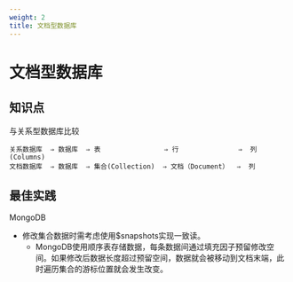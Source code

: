```yaml
---
weight: 2
title: 文档型数据库
---
```


# 文档型数据库

## 知识点

与关系型数据库比较

```
关系数据库  ⇒ 数据库  ⇒ 表                ⇒ 行               ⇒  列(Columns)
文档数据库  ⇒ 数据库  ⇒ 集合(Collection)  ⇒ 文档（Document）  ⇒  列
```

## 最佳实践

MongoDB

- 修改集合数据时需考虑使用$snapshots实现一致读。
	+ MongoDB使用顺序表存储数据，每条数据间通过填充因子预留修改空间。如果修改后数据长度超过预留空间，数据就会被移动到文档末端，此时遍历集合的游标位置就会发生改变。